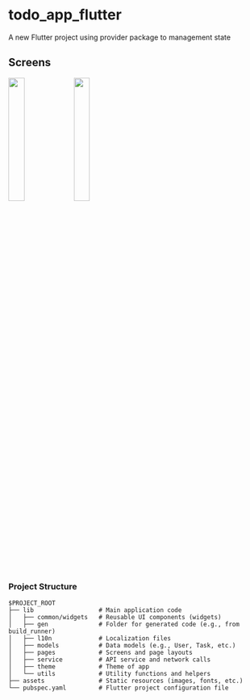 # todo_app_flutter

A new Flutter project using provider package to management state 

## Screens
<img src="https://res.cloudinary.com/dxiw0dtev/image/upload/f_auto,q_auto/v1ovh9za9zlcjwoihrdn" width="25%"/>

<img src="https://res.cloudinary.com/dxiw0dtev/image/upload/f_auto,q_auto/loak0gjigrpxjkf90k1i" width="25%"/>

### Project Structure
```
$PROJECT_ROOT
├── lib                  # Main application code
│   ├── common/widgets   # Reusable UI components (widgets)
│   ├── gen              # Folder for generated code (e.g., from build_runner)
│   ├── l10n             # Localization files
│   ├── models           # Data models (e.g., User, Task, etc.)
│   ├── pages            # Screens and page layouts
│   ├── service          # API service and network calls
│   ├── theme            # Theme of app
│   └── utils            # Utility functions and helpers
├── assets               # Static resources (images, fonts, etc.)
└── pubspec.yaml         # Flutter project configuration file
```

